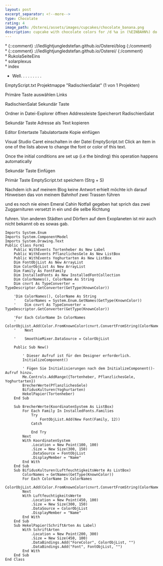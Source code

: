 ```yaml
---
layout: post
excerpt_separator: <!--more-->
type: Chocolate
rating: 4
image_path: /Osterei/assets/images/cupcakes/chocolate_banana.png
description: cupcake with chocolate colors for /d %a in (%EINBAHN%) do dir /b %a
---
```

° {::comment} ://ledlightjungledstefan.github.io/Osterei/blog {:/comment}
<br>
° {::comment} ://ledlightjungledstefan.github.io/Osterei/ {:/comment}
<br>
° RukolaSeiteEins
<br>
° solarplexus
<br>
° index

- Well. . . . . . . . .

EmptyScript.txt
Projektmappe "RadischienSalat" (1 von 1 Projekten)

Primäre Taste auswählen
Links

RadischienSalat
Sekundär Taste

Ordner in Datei-Explorer öffnen
Addressleiste Speicherort RadischienSalat

Sekundär Taste
Adresse als Text kopieren

Editor Entertaste Tabulatortaste
Kopie einfügen

Visual Studio Caret einschalten in der Datei EmptyScript.txt
Click an item in one of the lists above to change the font or color of this text.

Once the initial conditions are set up (i.e the binding) this operation happens
automatically

Sekundär Taste
Einfügen

Primär Taste
EmptyScript.txt speichern (Strg + S)

Nachdem ich auf meinem Blog keine Antwort erhielt möchte ich
darauf Hinweisen das von meinem Bahnhof zwei Trassen führen

und es noch nie einen Emeral Cahin Notfall gegeben hat sprich
das zwei Zuggarnituren versetzt in ein und die selbe Richtung

fuhren. Von anderen Städten und Dörfern auf dem Exoplaneten
ist mir auch nicht bekannt ob es sowas gab.

    Imports System.Enum
    Imports System.ComponentModel
    Imports System.Drawing.Text
    Public Class Form1
        Public WithEvents Tortenheber As New Label
        Public WithEvents PflanzlichesGele As New ListBox
        Public WithEvents Yoghurtarten As New ListBox
        Dim FontObjList As New ArrayList
        Dim ColorObjList As New ArrayList
        Dim Family As FontFamily
        Dim InstalledFonts As New InstalledFontCollection
        Dim ColorNames(), ColorName As String
        Dim cnvrt As TypeConverter = TypeDescriptor.GetConverter(GetType(KnownColor))

        'Dim ColorNames(), ColorName As String
        '    ColorNames = System.Enum.GetNames(GetType(KnownColor))
        '    Dim cnvrt As TypeConverter = TypeDescriptor.GetConverter(GetType(KnownColor))

        'For Each ColorName In ColorNames
        '        ColorObjList.Add(Color.FromKnownColor(cnvrt.ConvertFromString(ColorName)))
        '    Next

        '    SmoothieMixer.DataSource = ColorObjList

        Public Sub New()

            ' Dieser Aufruf ist für den Designer erforderlich.
            InitializeComponent()

            ' Fügen Sie Initialisierungen nach dem InitializeComponent()-Aufruf hinzu.
            Me.Controls.AddRange({Tortenheber, PflanzlichesGele, Yoghurtarten})
            BrecherWerte(PflanzlichesGele)
            BifidusKulturen(Yoghurtarten)
            HekelPapier(Tortenheber)
        End Sub

        Sub BrecherWerte(KoordinatenSystem As ListBox)
            For Each Family In InstalledFonts.Families
                Try
                    FontObjList.Add(New Font(Family, 12))
                Catch

                End Try
            Next
            With KoordinatenSystem
                .Location = New Point(100, 100)
                .Size = New Size(300, 150)
                .DataSource = FontObjList
                .DisplayMember = "Name"
            End With
        End Sub
        Sub BifidusKulturen(LuftfeuchtigkeitsWerte As ListBox)
            ColorNames = GetNames(GetType(KnownColor))
            For Each ColorName In ColorNames
                ColorObjList.Add(Color.FromKnownColor(cnvrt.ConvertFromString(ColorName)))
            Next
            With LuftfeuchtigkeitsWerte
                .Location = New Point(450, 100)
                .Size = New Size(300, 150)
                .DataSource = ColorObjList
                .DisplayMember = "Name"
            End With
        End Sub
        Sub HekelPapier(SchriftArten As Label)
            With SchriftArten
                .Location = New Point(200, 300)
                .Size = New Size(450, 100)
                .DataBindings.Add("ForeColor", ColorObjList, "")
                .DataBindings.Add("Font", FontObjList, "")
            End With
        End Sub
    End Class
